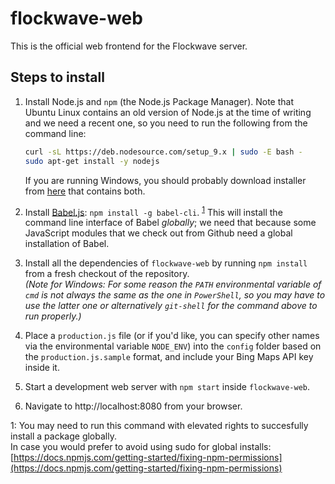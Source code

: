 flockwave-web
=============

This is the official web frontend for the Flockwave server.

Steps to install
----------------

1. Install Node.js and `npm` (the Node.js Package Manager). Note that Ubuntu
   Linux contains an old version of Node.js at the time of writing and we need
   a recent one, so you need to run the following from the command line:

   ```sh
   curl -sL https://deb.nodesource.com/setup_9.x | sudo -E bash -
   sudo apt-get install -y nodejs
   ```
   
   If you are running Windows, you should probably download installer from
   [here](https://nodejs.org/en/download/) that contains both.

2. Install [Babel.js](http://babeljs.io/): `npm install -g babel-cli`.
   <sup>[1](#global-install-footnote)</sup>
   This will install the command line interface of Babel _globally_; we need that
   because some JavaScript modules that we check out from Github need a global
   installation of Babel.

3. Install all the dependencies of `flockwave-web` by running `npm install`
   from a fresh checkout of the repository.  
   _(Note for Windows: For some reason the `PATH` environmental variable of
   `cmd` is not always the same as the one in `PowerShell`, so you may have
   to use the latter one or alternatively `git-shell` for the command above
   to run properly.)_

4. Place a `production.js` file (or if you'd like,
   you can specify other names via the environmental variable `NODE_ENV`)
   into the `config` folder based on the `production.js.sample` format,
   and include your Bing Maps API key inside it.

5. Start a development web server with `npm start` inside `flockwave-web`.

6. Navigate to http://localhost:8080 from your browser.

<a name="global-install-footnote">1</a>: You may need to run this command with elevated rights to succesfully install a package globally.  
In case you would prefer to avoid using sudo for global installs: [https://docs.npmjs.com/getting-started/fixing-npm-permissions](https://docs.npmjs.com/getting-started/fixing-npm-permissions)
